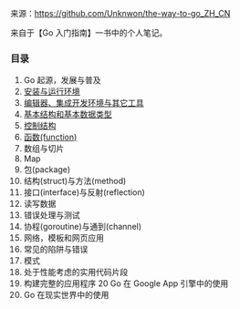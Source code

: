 来源：https://github.com/Unknwon/the-way-to-go_ZH_CN  

来自于【Go 入门指南】一书中的个人笔记。  

### 目录
1. Go 起源，发展与普及
2. [安装与运行环境](https://github.com/cpken/theWayToGoNote/tree/master/02)
3. [编辑器、集成开发环境与其它工具](https://github.com/cpken/theWayToGoNote/tree/master/03)
4. [基本结构和基本数据类型](https://github.com/cpken/theWayToGoNote/tree/master/04)
5. [控制结构](https://github.com/cpken/theWayToGoNote/tree/master/05)
6. [函数(function)](https://github.com/cpken/theWayToGoNote/tree/master/06)
7. 数组与切片
8. Map
9. 包(package)
10. 结构(struct)与方法(method)
11. 接口(interface)与反射(reflection)
12. 读写数据
13. 错误处理与测试
14. 协程(goroutine)与通到(channel)
15. 网络，模板和网页应用
16. 常见的陷阱与错误
17. 模式
18. 处于性能考虑的实用代码片段
19. 构建完整的应用程序
20 Go 在 Google App 引擎中的使用
21. Go 在现实世界中的使用
